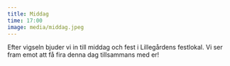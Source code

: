 ```yaml
---
title: Middag
time: 17:00
image: media/middag.jpeg
---
```


Efter vigseln bjuder vi in till middag och fest i Lillegårdens festlokal. Vi ser fram emot att få fira denna dag tillsammans med er!